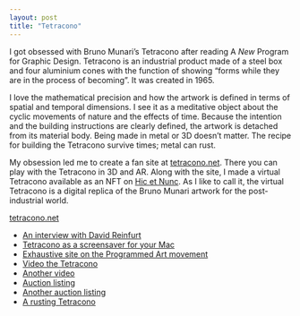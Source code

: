 ```yaml
---
layout: post
title: "Tetracono"
---
```


I got obsessed with Bruno Munari’s Tetracono after reading A *New* Program for Graphic Design. Tetracono is an industrial product made of a steel box and four aluminium cones with the function of showing “forms while they are in the process of becoming”. It was created in 1965.

I love the mathematical precision and how the artwork is defined in terms of spatial and temporal dimensions. I see it as a meditative object about the cyclic movements of nature and the effects of time. Because the intention and the building instructions are clearly defined, the artwork is detached from its material body. Being made in metal or 3D doesn’t matter. The recipe for building the Tetracono survive times; metal can rust.

My obsession led me to create a fan site at [tetracono.net](https://tetracono.net). There you can play with the Tetracono in 3D and AR. Along with the site, I made a virtual Tetracono available as an NFT on [Hic et Nunc](https://www.hicetnunc.xyz/objkt/59695). As I like to call it, the virtual Tetracono is a digital replica of the Bruno Munari artwork for the post-industrial world.

[tetracono.net](https://tetracono.net)

- [An interview with David Reinfurt](https://walkerart.org/magazine/meet-the-tetracono)
- [Tetracono as a screensaver for your Mac](http://www.o-r-g.com/screensavers/tetracono)
- [Exhaustive site on the Programmed Art movement](http://www.reprogrammed-art.cc/)
- [Video the Tetracono](https://player.vimeo.com/video/218525789)
- [Another video](https://vimeo.com/235728303)
- [Auction listing](https://www.artbasel.com/catalog/artwork/74812/Bruno-Munari-Tetracono-multiplo-Danese-Milano)
- [Another auction listing](https://www.wright20.com/auctions/2021/03/danese-a-private-collection/415)
- [A rusting Tetracono](https://anambitiousprojectcollapsing.com/aapc/ambitiousprojectcollapsing.com/2010/02/bruno-munari-tetracono-1965.html)
